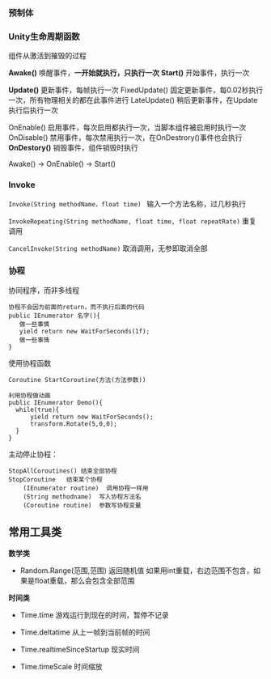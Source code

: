 ### 预制体

### Unity生命周期函数
组件从激活到摧毁的过程

**Awake()**  唤醒事件，**一开始就执行，只执行一次**
**Start()** 开始事件，执行一次

**Update()** 更新事件，每帧执行一次
FixedUpdate() 固定更新事件，每0.02秒执行一次，所有物理相关的都在此事件进行
LateUpdate() 稍后更新事件，在Update执行后执行一次

OnEnable() 启用事件，每次启用都执行一次，当脚本组件被启用时执行一次
OnDisable() 禁用事件，每次禁用执行一次，在OnDestrory()事件也会执行
**OnDestory()** 销毁事件，组件销毁时执行

Awake() → OnEnable() → Start()

### Invoke

`Invoke(String methodName，float time) `
输入一个方法名称，过几秒执行

`InvokeRepeating(String methodName, float time, float repeatRate)`
重复调用

`CancelInvoke(String methodName)`
取消调用，无参即取消全部

### 协程
协同程序，而非多线程
```Csharp
协程不会因为前面的return，而不执行后面的代码
public IEnumerator 名字(){
   做一些事情
   yield return new WaitForSeconds(1f);
   做一些事情
}
```
使用协程函数
```Csharp
Coroutine StartCoroutine(方法(方法参数))
```

```Csharp
利用协程做动画
public IEnumerator Demo(){
  while(true){
      yield return new WaitForSeconds();
      transform.Rotate(5,0,0);
  }
}
```

主动停止协程：
```Csharp
StopAllCoroutines() 结束全部协程
StopCoroutine   结束某个协程
    (IEnumerator routine)  调用协程一样用
    (String methodname)  写入协程方法名
    (Coroutine routine)  参数写协程变量
```

## 常用工具类
**数学类**
- Random.Range(范围,范围) 返回随机值
如果用int重载，右边范围不包含，如果是float重载，那么会包含全部范围

**时间类**
- Time.time  游戏运行到现在的时间，暂停不记录
- Time.deltatime  从上一帧到当前帧的时间
- Time.realtimeSinceStartup  现实时间

- Time.timeScale 时间缩放